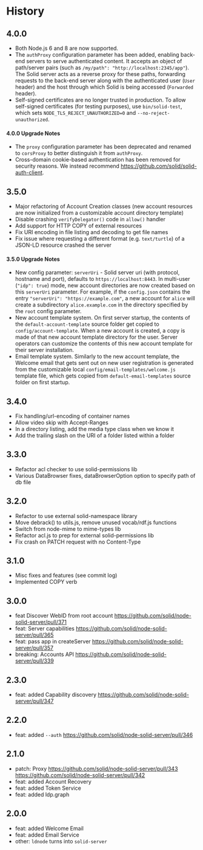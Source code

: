 # History

## 4.0.0
- Both Node.js 6 and 8 are now supported.
- The `authProxy` configuration parameter has been added,
  enabling back-end servers to serve authenticated content.
  It accepts an object of path/server pairs
  (such as `/my/path": "http://localhost:2345/app"`).
  The Solid server acts as a reverse proxy for these paths, forwarding requests
  to the back-end server along with the authenticated user (`User` header)
  and the host through which Solid is being accessed (`Forwarded` header).
- Self-signed certificates are no longer trusted in production.
  To allow self-signed certificates (for testing purposes), use `bin/solid-test`,
  which sets `NODE_TLS_REJECT_UNAUTHORIZED=0` and `--no-reject-unauthorized`.

#### 4.0.0 Upgrade Notes
- The `proxy` configuration parameter has been deprecated and
  renamed to `corsProxy` to better distinguish it from `authProxy`.
- Cross-domain cookie-based authentication has been removed for security reasons.
  We instead recommend https://github.com/solid/solid-auth-client.

## 3.5.0

- Major refactoring of Account Creation classes (new account resources are now
  initialized from a customizable account directory template)
- Disable crashing `verifyDelegator()` code in `allow()` handler
- Add support for HTTP COPY of external resources
- Fix URI encoding in file listing and decoding to get file names
- Fix issue where requesting a different format (e.g. `text/turtle`) of a
  JSON-LD resource crashed the server

#### 3.5.0 Upgrade Notes

- New config parameter: `serverUri` - Solid server uri (with protocol,
  hostname and port), defaults to `https://localhost:8443`. In multi-user
  (`"idp": true`) mode, new account directories are now created based on this
  `serverUri` parameter. For example, if the `config.json` contains the entry
  `"serverUri": "https://example.com"`, a new account for `alice` will create
  a subdirectory `alice.example.com` in the directory specified by the `root`
  config parameter.
- New account template system. On first server startup, the contents of the
  `default-account-template` source folder get copied to `config/account-template`.
  When a new account is created, a copy is made of that new account template
  directory for the user. Server operators can customize the contents of this
  new account template for their server installation.
- Email template system. Similarly to the new account template, the Welcome
  email that gets sent out on new user registration is generated from the
  customizable local `config/email-templates/welcome.js` template file, which
  gets copied from `default-email-templates` source folder on first startup.

## 3.4.0

- Fix handling/url-encoding of container names
- Allow video skip with Accept-Ranges
- In a directory listing, add the media type class when we know it
- Add the trailing slash on the URI of a folder listed within a folder

## 3.3.0

- Refactor acl checker to use solid-permissions lib
- Various DataBrowser fixes, dataBrowserOption option to specify path of db file

## 3.2.0

- Refactor to use external solid-namespace library
- Move debrack() to utils.js, remove unused vocab/rdf.js functions
- Switch from node-mime to mime-types lib
- Refactor acl.js to prep for external solid-permissions lib
- Fix crash on PATCH request with no Content-Type

## 3.1.0

- Misc fixes and features (see commit log)
- Implemented COPY verb

## 3.0.0
- feat Discover WebID from root account https://github.com/solid/node-solid-server/pull/371
- feat: Server capabilities https://github.com/solid/node-solid-server/pull/365
- feat: pass app in createServer https://github.com/solid/node-solid-server/pull/357
- breaking: Accounts API https://github.com/solid/node-solid-server/pull/339

## 2.3.0
- feat: added Capability discovery https://github.com/solid/node-solid-server/pull/347

## 2.2.0
- feat: added `--auth` https://github.com/solid/node-solid-server/pull/346

## 2.1.0
- patch: Proxy https://github.com/solid/node-solid-server/pull/343 https://github.com/solid/node-solid-server/pull/342
- feat: added Account Recovery
- feat: added Token Service
- feat: added ldp.graph

## 2.0.0

- feat: added Welcome Email
- feat: added Email Service
- other: `ldnode` turns into `solid-server`
